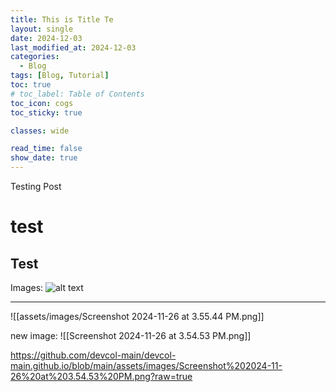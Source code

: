 ```yaml
---
title: This is Title Te
layout: single
date: 2024-12-03
last_modified_at: 2024-12-03
categories:
  - Blog
tags: [Blog, Tutorial]
toc: true
# toc_label: Table of Contents
toc_icon: cogs
toc_sticky: true

classes: wide

read_time: false
show_date: true
---
```


Testing Post

# test
## Test

Images: 
![alt text](<Screenshot 2024-11-26 at 3.55.44 PM.png>)

---
![[assets/images/Screenshot 2024-11-26 at 3.55.44 PM.png]]

new image:
![[Screenshot 2024-11-26 at 3.54.53 PM.png]]

https://github.com/devcol-main/devcol-main.github.io/blob/main/assets/images/Screenshot%202024-11-26%20at%203.54.53%20PM.png?raw=true
